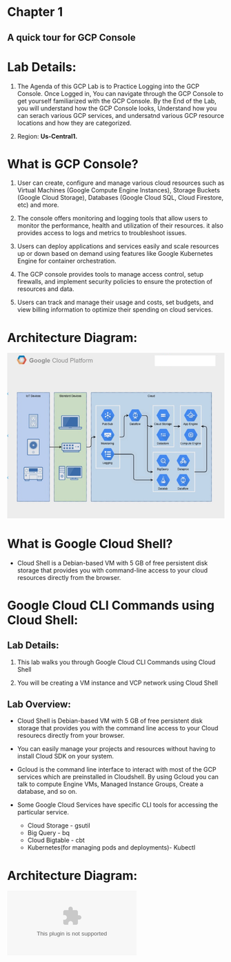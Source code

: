 # Chapter 1

## A quick tour for GCP Console

# Lab Details:

1. The Agenda of this GCP Lab is to Practice Logging into the GCP Console. Once Logged in, You can navigate  through the GCP Console to get yourself familiarized with the GCP Console. By the End of the Lab, you will understand how the GCP Console looks, Understand how you can serach various GCP services, and undersatnd various GCP resource locations and how they are categorized. 

2. Region: **Us-Central1.**

# What is GCP Console?

1. User can create, configure and manage various cloud resources such as Virtual Machines (Google Compute Engine Instances), Storage Buckets (Google Cloud Storage), Databases (Google Cloud SQL, Cloud Firestore, etc) and more.

2. The console offers monitoring and logging tools that allow users to monitor the performance, health and utilization of their resources. it also provides access to logs and metrics to troubleshoot issues.

3. Users can deploy applications and services easily and scale resources up or down based on demand using features like Google Kubernetes Engine for container orchestration.

4. The GCP console provides tools to manage access control, setup firewalls, and implement security policies to ensure the protection of resources and data.

5. Users can track and manage their usage and costs, set budgets, and view billing information to optimize their spending on cloud services.

# Architecture Diagram:

![Alt text](newlogo_04_33.png)

# What is Google Cloud Shell?

* Cloud Shell is a Debian-based VM with 5 GB of free persistent disk storage that provides you with command-line access to your cloud resources directly from the browser.

# Google Cloud CLI Commands using Cloud Shell:

## Lab Details:

1. This lab walks you through Google Cloud CLI Commands using Cloud Shell 

2. You will be creating a VM instance and VCP network using Cloud Shell

## Lab Overview:

* Cloud Shell is Debian-based VM with 5 GB of free persistent disk storage that provides you with the command line access to your Cloud resourecs directly from your browser.

* You can easily manage your projects and resources without having to install Cloud SDK on your system.

* Gcloud is the command line interface to interact with most of the GCP services which are preinstalled in Cloudshell. By using Gcloud you can talk to compute Engine VMs, Managed Instance Groups, Create a database, and so on.

* Some Google Cloud Services have specific CLI tools for accessing the particular service.

  * Cloud Storage - gsutil 
  * Big Query - bq
  * Cloud Bigtable - cbt
  * Kubernetes(for managing pods and deployments)- Kubectl

# Architecture Diagram:

![Title](GCP.pptx)

